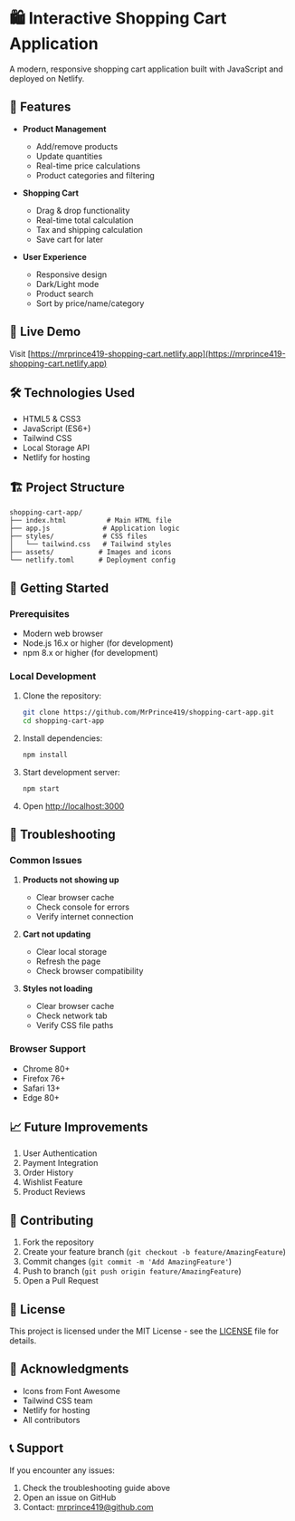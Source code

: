 # 🛍️ Interactive Shopping Cart Application

A modern, responsive shopping cart application built with JavaScript and deployed on Netlify.

## 🌟 Features

- **Product Management**
  - Add/remove products
  - Update quantities
  - Real-time price calculations
  - Product categories and filtering

- **Shopping Cart**
  - Drag & drop functionality
  - Real-time total calculation
  - Tax and shipping calculation
  - Save cart for later

- **User Experience**
  - Responsive design
  - Dark/Light mode
  - Product search
  - Sort by price/name/category

## 🚀 Live Demo

Visit [https://mrprince419-shopping-cart.netlify.app](https://mrprince419-shopping-cart.netlify.app)

## 🛠️ Technologies Used

- HTML5 & CSS3
- JavaScript (ES6+)
- Tailwind CSS
- Local Storage API
- Netlify for hosting

## 🏗️ Project Structure

```
shopping-cart-app/
├── index.html          # Main HTML file
├── app.js             # Application logic
├── styles/            # CSS files
│   └── tailwind.css   # Tailwind styles
├── assets/           # Images and icons
└── netlify.toml      # Deployment config
```

## 🚀 Getting Started

### Prerequisites
- Modern web browser
- Node.js 16.x or higher (for development)
- npm 8.x or higher (for development)

### Local Development
1. Clone the repository:
   ```bash
   git clone https://github.com/MrPrince419/shopping-cart-app.git
   cd shopping-cart-app
   ```

2. Install dependencies:
   ```bash
   npm install
   ```

3. Start development server:
   ```bash
   npm start
   ```

4. Open [http://localhost:3000](http://localhost:3000)

## 🔧 Troubleshooting

### Common Issues

1. **Products not showing up**
   - Clear browser cache
   - Check console for errors
   - Verify internet connection

2. **Cart not updating**
   - Clear local storage
   - Refresh the page
   - Check browser compatibility

3. **Styles not loading**
   - Clear browser cache
   - Check network tab
   - Verify CSS file paths

### Browser Support
- Chrome 80+
- Firefox 76+
- Safari 13+
- Edge 80+

## 📈 Future Improvements

1. User Authentication
2. Payment Integration
3. Order History
4. Wishlist Feature
5. Product Reviews

## 🤝 Contributing

1. Fork the repository
2. Create your feature branch (`git checkout -b feature/AmazingFeature`)
3. Commit changes (`git commit -m 'Add AmazingFeature'`)
4. Push to branch (`git push origin feature/AmazingFeature`)
5. Open a Pull Request

## 📝 License

This project is licensed under the MIT License - see the [LICENSE](LICENSE) file for details.

## 🙏 Acknowledgments

- Icons from Font Awesome
- Tailwind CSS team
- Netlify for hosting
- All contributors

## 📞 Support

If you encounter any issues:
1. Check the troubleshooting guide above
2. Open an issue on GitHub
3. Contact: mrprince419@github.com
